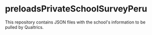 # preloadsPrivateSchoolSurveyPeru

This repository contains JSON files with the school's information to be pulled by Qualtrics.
